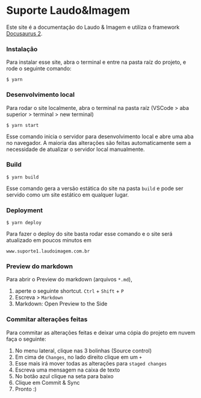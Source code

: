 # Suporte Laudo&Imagem

Este site é a documentaçâo do Laudo & Imagem e utiliza o framework [Docusaurus 2](https://docusaurus.io/).

### Instalaçâo

Para instalar esse site, abra o terminal e entre na pasta raíz do projeto, e rode o seguinte comando:

```
$ yarn
```

### Desenvolvimento local

Para rodar o site localmente, abra o terminal na pasta raíz (VSCode > aba superior > terminal > new terminal)

```
$ yarn start
```

Esse comando inicia o servidor para desenvolvimento local e abre uma aba no navegador. A maioria das alterações são feitas automaticamente sem a necessidade de atualizar o servidor local manualmente.

### Build

```
$ yarn build
```

Esse comando gera a versão estática do site na pasta `build` e pode ser servido como um site estático em qualquer lugar.

### Deployment

```
$ yarn deploy
```

Para fazer o deploy do site basta rodar esse comando e o site será atualizado em poucos minutos em

```
www.suporte1.laudoimagem.com.br
```

### Preview do markdown

Para abrir o Preview do markdown (arquivos `*.md`),
1. aperte o seguinte shortcut. `Ctrl` + `Shift` + `P`
2. Escreva > `Markdown`
3. Markdown: Open Preview to the Side

### Commitar alterações feitas

Para commitar as alterações feitas e deixar uma cópia do projeto em nuvem faça o seguinte:

1. No menu lateral, clique nas 3 bolinhas (Source control)
2. Em cima de `Changes`, no lado direito clique em um `+`
3. Esse mais irá mover todas as alterações para `staged changes`
4. Escreva uma mensagem na caixa de texto
5. No botão azul clique na seta para baixo
6. Clique em Commit & Sync
7. Pronto :)